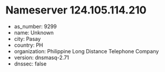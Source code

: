 # Nameserver 124.105.114.210

* as_number: 9299
* name: Unknown
* city: Pasay
* country: PH
* organization: Philippine Long Distance Telephone Company
* version: dnsmasq-2.71
* dnssec: false
